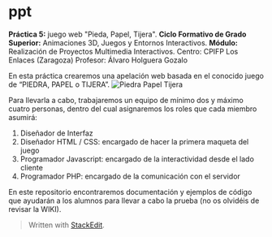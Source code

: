 # ppt
**Práctica 5:** juego web "Pieda, Papel, Tijera".
**Ciclo Formativo de Grado Superior:** Animaciones 3D, Juegos y Entornos Interactivos.
**Módulo:** Realización de Proyectos Multimedia Interactivos.
Centro: CPIFP Los Enlaces (Zaragoza)
Profesor: Álvaro Holguera Gozalo

En esta práctica crearemos una apelación web basada en el conocido juego de “PIEDRA, PAPEL o TIJERA”.
![Piedra Papel Tijera](https://i2.wp.com/mustsharenews.com/wp-content/uploads/2017/03/scissors-paper-stone-competition-scissors-paper-stone.jpg)

Para llevarla a cabo, trabajaremos un equipo de mínimo dos y máximo cuatro personas, dentro del cual asignaremos los roles que cada miembro asumirá:

1.	Diseñador de Interfaz
2.	Diseñador HTML / CSS: encargado de hacer la primera maqueta del juego
3.	Programador Javascript: encargado de la interactividad desde el lado cliente
4.	Programador PHP: encargado de la comunicación con el servidor

En este repositorio encontraremos documentación y ejemplos de código que ayudarán a los alumnos para llevar a cabo la prueba (no os olvidéis de revisar la WIKI).

> Written with [StackEdit](https://stackedit.io/).
